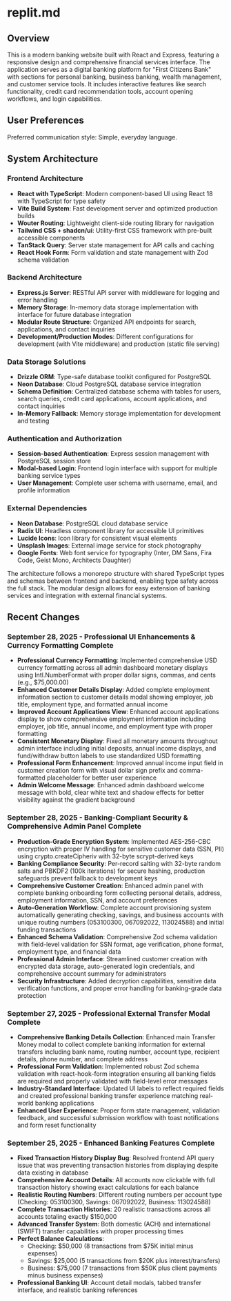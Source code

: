 # replit.md

## Overview

This is a modern banking website built with React and Express, featuring a responsive design and comprehensive financial services interface. The application serves as a digital banking platform for "First Citizens Bank" with sections for personal banking, business banking, wealth management, and customer service tools. It includes interactive features like search functionality, credit card recommendation tools, account opening workflows, and login capabilities.

## User Preferences

Preferred communication style: Simple, everyday language.

## System Architecture

### Frontend Architecture
- **React with TypeScript**: Modern component-based UI using React 18 with TypeScript for type safety
- **Vite Build System**: Fast development server and optimized production builds
- **Wouter Routing**: Lightweight client-side routing library for navigation
- **Tailwind CSS + shadcn/ui**: Utility-first CSS framework with pre-built accessible components
- **TanStack Query**: Server state management for API calls and caching
- **React Hook Form**: Form validation and state management with Zod schema validation

### Backend Architecture
- **Express.js Server**: RESTful API server with middleware for logging and error handling
- **Memory Storage**: In-memory data storage implementation with interface for future database integration
- **Modular Route Structure**: Organized API endpoints for search, applications, and contact inquiries
- **Development/Production Modes**: Different configurations for development (with Vite middleware) and production (static file serving)

### Data Storage Solutions
- **Drizzle ORM**: Type-safe database toolkit configured for PostgreSQL
- **Neon Database**: Cloud PostgreSQL database service integration
- **Schema Definition**: Centralized database schema with tables for users, search queries, credit card applications, account applications, and contact inquiries
- **In-Memory Fallback**: Memory storage implementation for development and testing

### Authentication and Authorization
- **Session-based Authentication**: Express session management with PostgreSQL session store
- **Modal-based Login**: Frontend login interface with support for multiple banking service types
- **User Management**: Complete user schema with username, email, and profile information

### External Dependencies
- **Neon Database**: PostgreSQL cloud database service
- **Radix UI**: Headless component library for accessible UI primitives
- **Lucide Icons**: Icon library for consistent visual elements
- **Unsplash Images**: External image service for stock photography
- **Google Fonts**: Web font service for typography (Inter, DM Sans, Fira Code, Geist Mono, Architects Daughter)

The architecture follows a monorepo structure with shared TypeScript types and schemas between frontend and backend, enabling type safety across the full stack. The modular design allows for easy extension of banking services and integration with external financial systems.

## Recent Changes

### September 28, 2025 - Professional UI Enhancements & Currency Formatting Complete
- **Professional Currency Formatting**: Implemented comprehensive USD currency formatting across all admin dashboard monetary displays using Intl.NumberFormat with proper dollar signs, commas, and cents (e.g., $75,000.00)
- **Enhanced Customer Details Display**: Added complete employment information section to customer details modal showing employer, job title, employment type, and formatted annual income
- **Improved Account Applications View**: Enhanced account applications display to show comprehensive employment information including employer, job title, annual income, and employment type with proper formatting
- **Consistent Monetary Display**: Fixed all monetary amounts throughout admin interface including initial deposits, annual income displays, and fund/withdraw button labels to use standardized USD formatting
- **Professional Form Enhancement**: Improved annual income input field in customer creation form with visual dollar sign prefix and comma-formatted placeholder for better user experience
- **Admin Welcome Message**: Enhanced admin dashboard welcome message with bold, clear white text and shadow effects for better visibility against the gradient background

### September 28, 2025 - Banking-Compliant Security & Comprehensive Admin Panel Complete
- **Production-Grade Encryption System**: Implemented AES-256-CBC encryption with proper IV handling for sensitive customer data (SSN, PII) using crypto.createCipheriv with 32-byte scrypt-derived keys
- **Banking Compliance Security**: Per-record salting with 32-byte random salts and PBKDF2 (100k iterations) for secure hashing, production safeguards prevent fallback to development keys
- **Comprehensive Customer Creation**: Enhanced admin panel with complete banking onboarding form collecting personal details, address, employment information, SSN, and account preferences
- **Auto-Generation Workflow**: Complete account provisioning system automatically generating checking, savings, and business accounts with unique routing numbers (053100300, 067092022, 113024588) and initial funding transactions
- **Enhanced Schema Validation**: Comprehensive Zod schema validation with field-level validation for SSN format, age verification, phone format, employment type, and financial data
- **Professional Admin Interface**: Streamlined customer creation with encrypted data storage, auto-generated login credentials, and comprehensive account summary for administrators
- **Security Infrastructure**: Added decryption capabilities, sensitive data verification functions, and proper error handling for banking-grade data protection

### September 27, 2025 - Professional External Transfer Modal Complete
- **Comprehensive Banking Details Collection**: Enhanced main Transfer Money modal to collect complete banking information for external transfers including bank name, routing number, account type, recipient details, phone number, and complete address
- **Professional Form Validation**: Implemented robust Zod schema validation with react-hook-form integration ensuring all banking fields are required and properly validated with field-level error messages
- **Industry-Standard Interface**: Updated UI labels to reflect required fields and created professional banking transfer experience matching real-world banking applications
- **Enhanced User Experience**: Proper form state management, validation feedback, and successful submission workflow with toast notifications and form reset functionality

### September 25, 2025 - Enhanced Banking Features Complete
- **Fixed Transaction History Display Bug**: Resolved frontend API query issue that was preventing transaction histories from displaying despite data existing in database
- **Comprehensive Account Details**: All accounts now clickable with full transaction history showing exact calculations for each balance
- **Realistic Routing Numbers**: Different routing numbers per account type (Checking: 053100300, Savings: 067092022, Business: 113024588)
- **Complete Transaction Histories**: 20 realistic transactions across all accounts totaling exactly $150,000
- **Advanced Transfer System**: Both domestic (ACH) and international (SWIFT) transfer capabilities with proper processing times
- **Perfect Balance Calculations**: 
  - Checking: $50,000 (8 transactions from $75K initial minus expenses)
  - Savings: $25,000 (5 transactions from $20K plus interest/transfers)  
  - Business: $75,000 (7 transactions from $50K plus client payments minus business expenses)
- **Professional Banking UI**: Account detail modals, tabbed transfer interface, and realistic banking references
